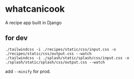 # whatcanicook
A recipe app built in Django

## for dev

```
./tailwindcss -i ./recipes/static/css/input.css -o ./recipes/static/css/output.css --watch
./tailwindcss -i ./splash/static/splash/css/input.css -o ./splash/static/splash/css/output.css --watch
```

add `--minify` for prod.

